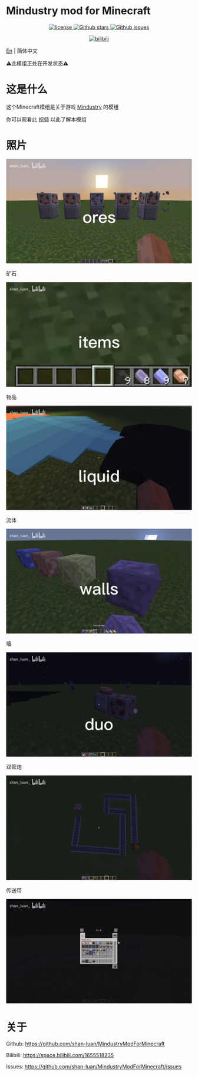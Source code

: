 # Mindustry mod for Minecraft

<p align="center">
    <a href="https://opensource.org/license/mit/">
        <img alt="license" src="https://img.shields.io/badge/license-MIT-blue">
    </a>
    <a href="https://github.com/shan-luan/MindustryModForMinecraft">
        <img alt="Github stars" src="https://img.shields.io/github/stars/shan-luan/MindustryModForMinecraft?color=blue">
    </a>
    <a href="https://github.com/shan-luan/MindustryModForMinecraft">
        <img alt="Github issues" src="https://img.shields.io/github/issues/shan-luan/MindustryModForMinecraft?color=blue">
    </a>

</p>

<p align="center">
    <a href="https://space.bilibili.com/1655518235">
        <img alt="bilibili" src="https://img.shields.io/badge/bilibili-shan__luan-pink">
    </a>
</p>

[En](README.MD) | 简体中文

⚠️此模组正处在开发状态⚠️

# 这是什么

这个Minecraft模组是关于游戏 [Mindustry](https://github.com/Anuken/Mindustry) 的模组

你可以观看此 [视频](https://b23.tv/rnAnPnZ) 以此了解本模组

# 照片
![ores](README_photos/ores.png)


矿石


![items](README_photos/items.png)

物品


![liquid](README_photos/liquid.png)

流体


![walls](README_photos/walls.png)

墙


![duo](README_photos/duo.png)

双管炮


![conveyors](README_photos/conveyors.png)

传送带

![all_items](README_photos/all_items.png)

# 关于

Github: https://github.com/shan-luan/MindustryModForMinecraft

Bilibili: https://space.bilibili.com/1655518235

Issues: https://github.com/shan-luan/MindustryModForMinecraft/issues